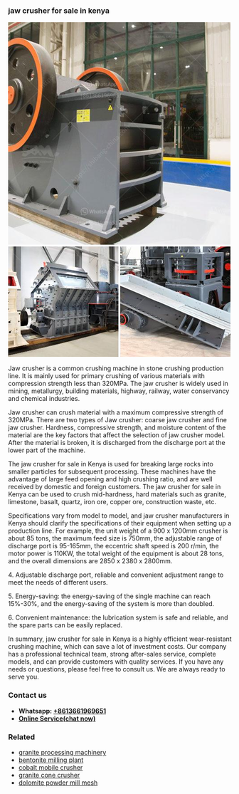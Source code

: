 <h3>jaw crusher for sale in kenya</h3><img src='1708586974.jpg' alt=''><p>Jaw crusher is a common crushing machine in stone crushing production line. It is mainly used for primary crushing of various materials with compression strength less than 320MPa. The jaw crusher is widely used in mining, metallurgy, building materials, highway, railway, water conservancy and chemical industries.</p><p>Jaw crusher can crush material with a maximum compressive strength of 320MPa. There are two types of Jaw crusher: coarse jaw crusher and fine jaw crusher. Hardness, compressive strength, and moisture content of the material are the key factors that affect the selection of jaw crusher model. After the material is broken, it is discharged from the discharge port at the lower part of the machine.</p><p>The jaw crusher for sale in Kenya is used for breaking large rocks into smaller particles for subsequent processing. These machines have the advantage of large feed opening and high crushing ratio, and are well received by domestic and foreign customers. The jaw crusher for sale in Kenya can be used to crush mid-hardness, hard materials such as granite, limestone, basalt, quartz, iron ore, copper ore, construction waste, etc.</p><p>Specifications vary from model to model, and jaw crusher manufacturers in Kenya should clarify the specifications of their equipment when setting up a production line. For example, the unit weight of a 900 x 1200mm crusher is about 85 tons, the maximum feed size is 750mm, the adjustable range of discharge port is 95-165mm, the eccentric shaft speed is 200 r/min, the motor power is 110KW, the total weight of the equipment is about 28 tons, and the overall dimensions are 2850 x 2380 x 2800mm.</p><p>4. Adjustable discharge port, reliable and convenient adjustment range to meet the needs of different users.</p><p>5. Energy-saving: the energy-saving of the single machine can reach 15%-30%, and the energy-saving of the system is more than doubled.</p><p>6. Convenient maintenance: the lubrication system is safe and reliable, and the spare parts can be easily replaced.</p><p>In summary, jaw crusher for sale in Kenya is a highly efficient wear-resistant crushing machine, which can save a lot of investment costs. Our company has a professional technical team, strong after-sales service, complete models, and can provide customers with quality services. If you have any needs or questions, please feel free to consult us. We are always ready to serve you.</p><h3>Contact us</h3><ul><li><strong>Whatsapp:&nbsp;<a href="https://wa.me/8613661969651">+8613661969651</a></strong></li><li><a href="https://swt.shibang-china.com/?git&amp;zhl&amp;jaw crusher for sale in kenya"><strong>Online Service(chat now)</strong></a></li></ul><h3>Related</h3><ul><li><a href='granite processing machinery.md'>granite processing machinery</a></li><li><a href='bentonite milling plant.md'>bentonite milling plant</a></li><li><a href='cobalt mobile crusher.md'>cobalt mobile crusher</a></li><li><a href='granite cone crusher.md'>granite cone crusher</a></li><li><a href='dolomite powder mill mesh.md'>dolomite powder mill mesh</a></li></ul>